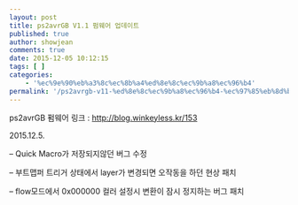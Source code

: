 ```yaml
---
layout: post
title: ps2avrGB V1.1 펌웨어 업데이트
published: true
author: showjean
comments: true
date: 2015-12-05 10:12:15
tags: [ ]
categories:
    - '%ec%9e%90%eb%a3%8c%ec%8b%a4%ed%8e%8c%ec%9b%a8%ec%96%b4'
permalink: '/ps2avrgb-v11-%ed%8e%8c%ec%9b%a8%ec%96%b4-%ec%97%85%eb%8d%b0%ec%9d%b4%ed%8a%b8'
---
```

ps2avrGB 펌웨어 링크 : http://blog.winkeyless.kr/153



2015.12.5.



&#8211; Quick Macro가 저장되지않던 버그 수정

&#8211;&nbsp;부트맵퍼 트리거 상태에서 layer가 변경되면 오작동을 하던 현상 패치

&#8211;&nbsp;flow모드에서 0x000000 컬러 설정시 변환이 잠시 정지하는 버그 패치